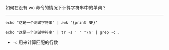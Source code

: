 如何在没有 wc 命令的情况下计算字符串中的单词？

<hr>

```shell
echo "这是一个测试字符串" | awk '{print NF}'
```

```shell
echo "这是一个测试字符串" | tr -s ' ' '\n' | grep -c .
```

- `-c` 用来计算匹配的行数